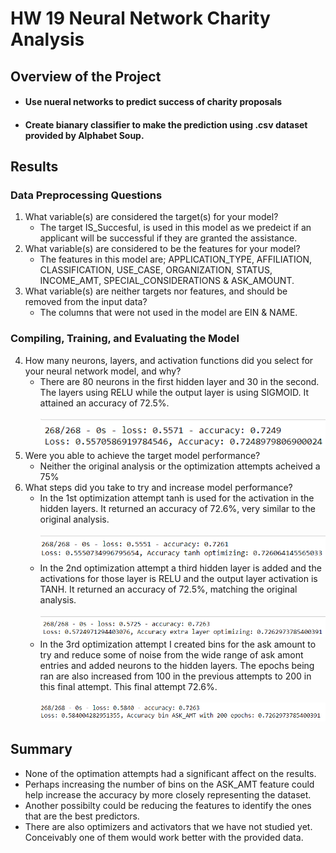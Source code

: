 # HW 19 Neural Network Charity Analysis

## Overview of the Project
* #### Use nueral networks to predict success of charity proposals
* #### Create bianary classifier to make the prediction using .csv dataset provided by Alphabet Soup.

## Results
### Data Preprocessing Questions
1)  What variable(s) are considered the target(s) for your model?
    * The target IS_Succesful, is used in this model as we predeict if an applicant will be successful if they are granted the assistance. 
2)  What variable(s) are considered to be the features for your model?
    * The features in this model are; APPLICATION_TYPE, AFFILIATION, CLASSIFICATION, USE_CASE, ORGANIZATION, STATUS, INCOME_AMT, SPECIAL_CONSIDERATIONS & ASK_AMOUNT.   
3)  What variable(s) are neither targets nor features, and should be removed from the input data?
    * The columns that were not used in the model are EIN & NAME.
### Compiling, Training, and Evaluating the Model
4)  How many neurons, layers, and activation functions did you select for your neural network model, and why?
    * There are 80 neurons in the first hidden layer and 30 in the second.  The layers using RELU while the output layer is using SIGMOID. It attained an accuracy of 72.5%.<br></br> ![](https://github.com/ethiry99/HW19_Neural_Network_Charity_Analysis/blob/main/Resources/Images/orig.png?raw=true)
5)  Were you able to achieve the target model performance?
    * Neither the original analysis or the optimization attempts acheived a 75% 
6) What steps did you take to try and increase model performance?
    * In the 1st optimization attempt tanh is used for the activation in the hidden layers. It returned an accuracy of 72.6%, very similar to the original analysis.<br></br>![](https://github.com/ethiry99/HW19_Neural_Network_Charity_Analysis/blob/main/Resources/Images/opt1_tanh.png?raw=true)
    * In the 2nd optimization attempt a third hidden layer is added and the activations for those layer is RELU and the output layer activation is TANH. It returned an accuracy of 72.5%, matching the original analysis.<br></br>![](https://github.com/ethiry99/HW19_Neural_Network_Charity_Analysis/blob/main/Resources/Images/opt2_xtra_layer.png?raw=true)
    * In the 3rd optimization attempt I created bins for the ask amount to try and reduce some of noise from the wide range of ask amont entries and added neurons to the hidden layers.  The epochs being ran are also increased from 100 in the previous attempts to 200 in this final attempt.  This final attempt 72.6%.<br></br>![](https://github.com/ethiry99/HW19_Neural_Network_Charity_Analysis/blob/main/Resources/Images/opt2_binning.png?raw=true)

## Summary
   * None of the optimation attempts had a significant affect on the results.
   * Perhaps increasing the number of bins on the ASK_AMT feature could help increase the accuracy by more closely representing the dataset.
   * Another possibilty could be reducing the features to identify the ones that are the best predictors.
   * There are also optimizers and activators that we have not studied yet.  Conceivably one of them would work better with the provided data.










